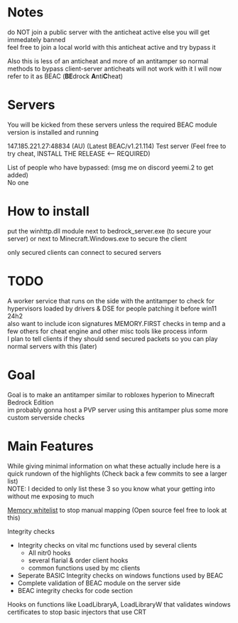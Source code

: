 # Notes
do NOT join a public server with the anticheat active else you will get immedately banned <br/>
feel free to join a local world with this anticheat active and try bypass it

Also this is less of an anticheat and more of an antitamper so normal methods to bypass client-server anticheats will not work with it
I will now refer to it as BEAC (**BE**drock **A**nti**C**heat)

# Servers
You will be kicked from these servers unless the required BEAC module version is installed and running

147.185.221.27:48834 (AU) (Latest BEAC/v1.21.114) Test server (Feel free to try cheat, INSTALL THE RELEASE <-- REQUIRED)

List of people who have bypassed: (msg me on discord yeemi.2 to get added) </br>
No one

# How to install
put the winhttp.dll module next to bedrock_server.exe (to secure your server)
or next to Minecraft.Windows.exe to secure the client

only secured clients can connect to secured servers

# TODO
A worker service that runs on the side with the antitamper to check for hypervisors loaded by drivers & DSE for people patching it before win11 24h2<br/>
also want to include icon signatures MEMORY.FIRST checks in temp and a few others for cheat engine and other misc tools like process inform<br/>
I plan to tell clients if they should send secured packets so you can play normal servers with this (later)

# Goal
Goal is to make an antitamper similar to robloxes hyperion to Minecraft Bedrock Edition <br/>
im probably gonna host a PVP server using this antitamper plus some more custom serverside checks

# Main Features
While giving minimal information on what these actually include here is a quick rundown of the highlights (Check back a few commits to see a larger list)<br/>
NOTE: I decided to only list these 3 so you know what your getting into without me exposing to much

[Memory whitelist](https://github.com/Laamy/MemoryWhitelist) to stop manual mapping (Open source feel free to look at this)</br>

Integrity checks
- Integrity checks on vital mc functions used by several clients
  - All nitr0 hooks
  - several flarial & order client hooks
  - common functions used by mc clients
- Seperate BASIC Integrity checks on windows functions used by BEAC
- Complete validation of BEAC module on the server side
- BEAC integrity checks for code section

Hooks on functions like LoadLibraryA, LoadLibraryW that validates windows certificates to stop basic injectors that use CRT</br>
